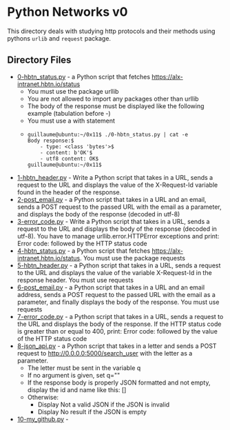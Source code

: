 # Python Networks v0

This directory deals with studying http protocols and their methods using pythons `urlib` and `request` package.

## Directory Files

* [0-hbtn_status.py](0-hbtn_status.py) -  a Python script that fetches https://alx-intranet.hbtn.io/status
  * You must use the package urllib
  * You are not allowed to import any packages other than urllib
  * The body of the response must be displayed like the following example (tabulation before -)
  * You must use a with statement
  * ```
    guillaume@ubuntu:~/0x11$ ./0-hbtn_status.py | cat -e
    Body response:$
        - type: <class 'bytes'>$
        - content: b'OK'$
        - utf8 content: OK$
    guillaume@ubuntu:~/0x11$ 
    ```
* [1-hbtn_header.py](1-hbtn_header.py) - Write a Python script that takes in a URL, sends a request to the URL and displays the value of the X-Request-Id variable found in the header of the response.
* [2-post_email.py](2-post_email.py) - a Python script that takes in a URL and an email, sends a POST request to the passed URL with the email as a parameter, and displays the body of the response (decoded in utf-8)
* [3-error_code.py](3-error_code.py) - Write a Python script that takes in a URL, sends a request to the URL and displays the body of the response (decoded in utf-8). You have to manage urllib.error.HTTPError exceptions and print: Error code: followed by the HTTP status code
* [4-hbtn_status.py](4-hbtn_status.py) - a Python script that fetches https://alx-intranet.hbtn.io/status.
You must use the package requests
* [5-hbtn_header.py](5-hbtn_header.py) - a Python script that takes in a URL, sends a request to the URL and displays
the value of the variable X-Request-Id in the response header. You must use requests
* [6-post_email.py](6-post_email.py) - a Python script that takes in a URL and an email address, sends a POST request
to the passed URL with the email as a parameter, and finally displays the body
of the response. You must use requests
* [7-error_code.py](7-error_code.py) - a Python script that takes in a URL, sends a request to the URL and displays
the body of the response.
If the HTTP status code is greater than or equal to 400, print: Error code:
followed by the value of the HTTP status code
* [8-json_api.py](8-json_api.py) - a Python script that takes in a letter and sends a POST request to http://0.0.0.0:5000/search_user with the letter as a parameter.
  * The letter must be sent in the variable q
  * If no argument is given, set q=""
  * If the response body is properly JSON formatted and not empty, display the id and name like this: [<id>] <name>
  * Otherwise:
    * Display Not a valid JSON if the JSON is invalid
    * Display No result if the JSON is empty
* [10-my_github.py](10-my_github.py) -
